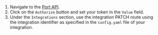 1. Navigate to the [Port API](https://app.getport.io).
2. Click on the `Authorize` button and set your token in the `Value` field.
3. Under the `Integrations` section, use the integration PATCH route using the integration identifier as specified in
the `config.yaml` file of your integration.